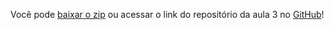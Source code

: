 Você pode [baixar o zip](https://github.com/alura-cursos/3530-js-arrays/archive/refs/heads/aula-3.zip) ou acessar o link do repositório da aula 3 no [GitHub](https://github.com/alura-cursos/3530-js-arrays/tree/aula-3)!